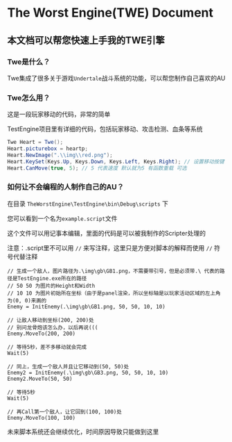 # The Worst Engine(TWE) Document

## 本文档可以帮您快速上手我的TWE引擎

### Twe是什么？

Twe集成了很多关于游戏`Undertale`战斗系统的功能，可以帮您制作自己喜欢的AU

### Twe怎么用？

这是一段玩家移动的代码，非常的简单

TestEngine项目里有详细的代码，包括玩家移动、攻击检测、血条等系统

```C#
Twe Heart = Twe();
Heart.picturebox = heartp;
Heart.NewImage(".\\img\\red.png");
Heart.KeySet(Keys.Up, Keys.Down, Keys.Left, Keys.Right); // 设置移动按键 顺序是上,下,左,右
Heart.CanMove(true, 5); // 5 代表速度 默认就为5 有函数重载 可选
```
### 如何让不会编程的人制作自己的AU？
在目录 `TheWorstEngine\TestEngine\bin\Debug\scripts` 下

您可以看到一个名为`example.script`文件

这个文件可以用记事本编辑，里面的代码是可以被我制作的Scripter处理的

注意：.script里不可以用 `//` 来写注释，这里只是方便对脚本的解释而使用 `//` 符号代替注释

```
// 生成一个敌人，图片路径为.\img\gb\GB1.png，不需要带引号，但是必须带.\ 代表的路径是TestEngine.exe所在的路径
// 50 50 为图片的Height和Width
// 10 10 为图片初始所在坐标（由于是panel渲染，所以坐标轴是以玩家活动区域的左上角为(0, 0)来画的
Enemy = InitEnemy(.\img\gb\GB1.png, 50, 50, 10, 10)

// 让敌人移动到坐标(200, 200)处
// 别问龙骨炮该怎么办，以后再说(((
Enemy.MoveTo(200, 200)

// 等待5秒，差不多移动就会完成
Wait(5)

// 同上，生成一个敌人并且让它移动到(50, 50)处
Enemy2 = InitEnemy(.\img\gb\GB3.png, 50, 50, 10, 10)
Enemy2.MoveTo(50, 50)

// 等待5秒
Wait(5)

// 再Call第一个敌人，让它回到(100, 100)处
Enemy.MoveTo(100, 100)
```

未来脚本系统还会继续优化，时间原因导致只能做到这里